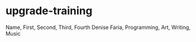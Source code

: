 # upgrade-training
Name, First, Second, Third, Fourth
Denise Faria, Programming, Art, Writing, Music

